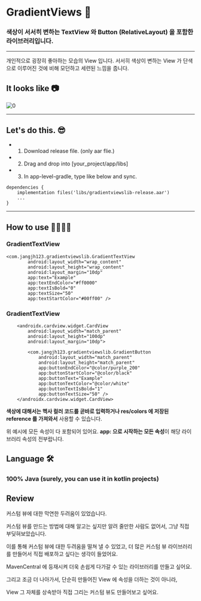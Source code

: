 # GradientViews 🎨
### 색상이 서서히 변하는 TextView 와 Button (RelativeLayout) 을 포함한 라이브러리입니다. 

---
개인적으로 굉장히 좋아하는 모습의 View 입니다. 서서히 색상이 변하는 View 가 단색으로 이루어진 것에 비해 모던하고 세련된 느낌을 줍니다.

## It looks like 📷
![0](https://user-images.githubusercontent.com/82919343/160193872-f14923ec-c9da-468c-817e-62dc990292c3.png)

---
## Let's do this. 😎
- 1. Download release file. (only aar flie.)
- 2. Drag and drop into [your_project/app/libs]
- 3. In app-level-gradle, type like below and sync.
```
dependencies {
    implementation files('libs/gradientviewslib-release.aar')
    ...
}
```
---
## How to use 👨‍🎨👩‍🎨

### GradientTextView

``` 
<com.jangjh123.gradientviewslib.GradientTextView
        android:layout_width="wrap_content"
        android:layout_height="wrap_content"
        android:layout_margin="10dp"
        app:text="Example"
        app:textEndColor="#ff0000"
        app:textIsBold="0"
        app:textSize="50"
        app:textStartColor="#00ff00" />
```

### GradientTextView
```
    <androidx.cardview.widget.CardView
        android:layout_width="match_parent"
        android:layout_height="100dp"
        android:layout_margin="10dp">

        <com.jangjh123.gradientviewslib.GradientButton
            android:layout_width="match_parent"
            android:layout_height="match_parent"
            app:buttonEndColor="@color/purple_200"
            app:buttonStartColor="@color/black"
            app:buttonText="Example"
            app:buttonTextColor="@color/white"
            app:buttonTextIsBold="1"
            app:buttonTextSize="50" />
    </androidx.cardview.widget.CardView>
```

**색상에 대해서는 헥사 컬러 코드를 곧바로 입력하거나 res/colors 에 저장된 reference 를 가져와서** 사용할 수 있습니다.

위 예시에 모든 속성이 다 포함되어 있어요. **app: 으로 시작하는 모든 속성**이 해당 라이브러리 속성의 전부랍니다.

## Language 🛠

### 100% Java (surely, you can use it in kotlin projects)

## Review

커스텀 뷰에 대한 막연한 두려움이 있었습니다.

커스텀 뷰를 만드는 방법에 대해 알고는 싶지만 알려 줄만한 사람도 없어서, 그냥 직접 부딪혀보았습니다.

이를 통해 커스텀 뷰에 대한 두려움을 떨쳐 낼 수 있었고, 더 많은 커스텀 뷰 라이브러리를 만들어서 직접 배포하고 싶다는 생각이 들었어요.

MavenCentral 에 등재시켜 더욱 손쉽게 다가갈 수 있는 라이브러리를 만들고 싶어요.

그리고 조금 더 나아가서, 단순히 만들어진 View 에 속성을 더하는 것이 아니라,

View 그 자체를 상속받아 직접 그리는 커스텀 뷰도 만들어보고 싶어요.
